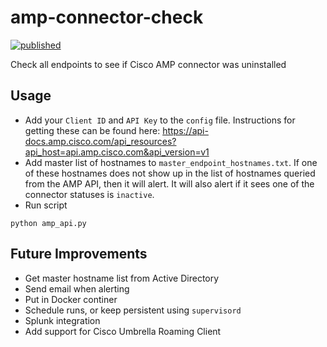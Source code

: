 # amp-connector-check

[![published](https://static.production.devnetcloud.com/codeexchange/assets/images/devnet-published.svg)](https://developer.cisco.com/codeexchange/github/repo/derak/amp-connector-check)

Check all endpoints to see if Cisco AMP connector was uninstalled

## Usage
- Add your `Client ID` and `API Key` to the `config` file. Instructions for getting these can be found here: https://api-docs.amp.cisco.com/api_resources?api_host=api.amp.cisco.com&api_version=v1
- Add master list of hostnames to `master_endpoint_hostnames.txt`. If one of these hostnames does not show up in the list of hostnames queried from the AMP API, then it will alert. It will also alert if it sees one of the connector statuses is `inactive`.
- Run script
```
python amp_api.py
```

## Future Improvements
- Get master hostname list from Active Directory
- Send email when alerting
- Put in Docker continer
- Schedule runs, or keep persistent using `supervisord`
- Splunk integration
- Add support for Cisco Umbrella Roaming Client
